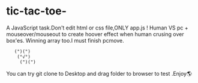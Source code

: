 # tic-tac-toe-
A JavaScript task.Don't edit html or css file,ONLY app.js ! 
Human VS pc + mouseover/mouseout to create hoover effect when human crusing over box'es.
Winning array too.I must finish pcmove.

       (")(")
        (°√°)
         (")(")

You can try git clone to Desktop and drag folder to browser to test .Enjoy🌎

